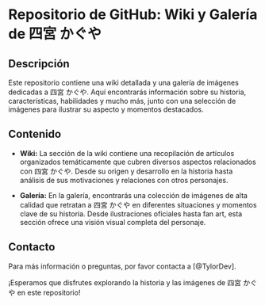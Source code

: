 # Repositorio de GitHub: Wiki y Galería de 四宮 かぐや

## Descripción
Este repositorio contiene una wiki detallada y una galería de imágenes dedicadas a 四宮 かぐや. Aquí encontrarás información sobre su historia, características, habilidades y mucho más, junto con una selección de imágenes para ilustrar su aspecto y momentos destacados.

## Contenido

- **Wiki:** La sección de la wiki contiene una recopilación de artículos organizados temáticamente que cubren diversos aspectos relacionados con 四宮 かぐや. Desde su origen y desarrollo en la historia hasta análisis de sus motivaciones y relaciones con otros personajes.
  
- **Galería:** En la galería, encontrarás una colección de imágenes de alta calidad que retratan a 四宮 かぐや en diferentes situaciones y momentos clave de su historia. Desde ilustraciones oficiales hasta fan art, esta sección ofrece una visión visual completa del personaje.




## Contacto
Para más información o preguntas, por favor contacta a [@TylorDev].

¡Esperamos que disfrutes explorando la historia y las imágenes de 四宮 かぐや en este repositorio!

